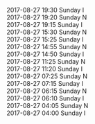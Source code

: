 2017-08-27 19:30 Sunday  I  
2017-08-27 19:20 Sunday  N  
2017-08-27 19:15 Sunday  I  
2017-08-27 15:30 Sunday  N  
2017-08-27 15:25 Sunday  I  
2017-08-27 14:55 Sunday  N  
2017-08-27 14:50 Sunday  I  
2017-08-27 11:25 Sunday  N  
2017-08-27 11:20 Sunday  I  
2017-08-27 07:25 Sunday  N  
2017-08-27 07:15 Sunday  I  
2017-08-27 06:15 Sunday  N  
2017-08-27 06:10 Sunday  I  
2017-08-27 04:05 Sunday  N  
2017-08-27 04:00 Sunday  I  
